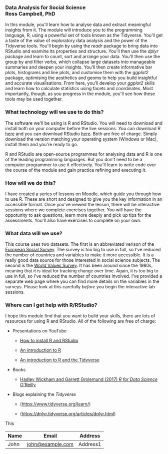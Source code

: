 
### **Data Analysis for Social Science**<br/> **Ross Campbell, PhD** ###

In this module, you'll learn how to analyse data and extract meaningful insights from it. The module will introduce you to the programming language, R, using a powerful set of tools known as the Tidyverse. You’ll get a taste of the value of exploratory data analysis and the power of the Tidyverse tools. You'll begin by using the *readr* package to bring data into RStudio and examine its properties and structure. You'll then use the *dplyr* package and learn to count, sort and arrange your data. You'll then use the group by and filter verbs, which collapse large datasets into manageable summaries and deepen your insights. You'll then create informative bar plots, histograms and line plots, and customise them with the *ggplot2* package, optimising the aesthetics and geoms to help you build insightful and accurate visualisations. From here, you’ll develop your *ggplot2* skills and learn how to calculate statistics using facets and coordinates. Most importantly, though, as you progress in the module, you'll see how these tools may be used together.

### What technology will we use to do this? 

The software we'll be using is R and RStudio. You will need to download and install both on your computer before the live sessions. You can download R [here](https://cran.r-project.org/) and you can download RStudio [here](https://www.rstudio.com). Both are free of charge. Simply download the version matching your operating system (Windows or Mac), install them and you're ready to go. 

R and RStudio are open-source programmes for analysing data and R is one of the leading programming languages. But you don't need to be a computer programmer to use it effectively. You'll learn to write code over the course of the module and gain practice refining and executing it.

### How will we do this? 

I have created a series of lessons on Moodle, which guide you through how to use R. These are short and designed to give you the key information in an accessible format. Once you've viewed the lesson, there will be interactive sessions where we complete exercises together. You will have the oppotunity to ask questions, learn more deeply and pick up tips for the assessments. You'll also have exercises to complete on your own.

### What data will we use?

This course uses two datasets. The first is an abbreviated verison of the [European Social Survey](https://www.europeansocialsurvey.org/). The survey is too big to use in full, so I've reduced the number of countries and variables to make it more accessible. It is a really good data source for those interested in social science subjects. The second is the [World Values Survey](https://www.worldvaluessurvey.org/wvs.jsp). It has been around since the 1980s, meaning that it is ideal for tracking change over time. Again, it is too big to use in full, so I've reduced the number of countries involved. I've provided a separate web page where you can find more details on the variables in the surveys. Please look at this carefully *before* you begin the interactive lab sessions.

### Where can I get help with R/RStudio?


I hope this module find that you want to build your skills, there are lots of resources for using R and RStudio. All of the following are free of charge:

- Presentations on YouTube

  - [How to install R and RStudio](https://www.youtube.com/watch?v=9-RrkJQQYqY)
  
  - [An introduction to R](https://www.youtube.com/watch?v=lL0s1coNtRk)
  
  - [An introduction to R and the Tidyverse](https://www.youtube.com/watch?v=JtQfXY0lIzc)
   
- Books
  - [Hadley Wickham and Garrett Grolemund (2017) *R for Data Science* O'Reilly](https://r4ds.had.co.nz)


- Blogs explaining the *Tidyverse* 

  - (https://www.tidyverse.org/learn/)

  - (https://dplyr.tidyverse.org/articles/dplyr.html)



This 


|Name|Email|Address| 
|----|-----|-------|
|John|john@example.com|Address1|
